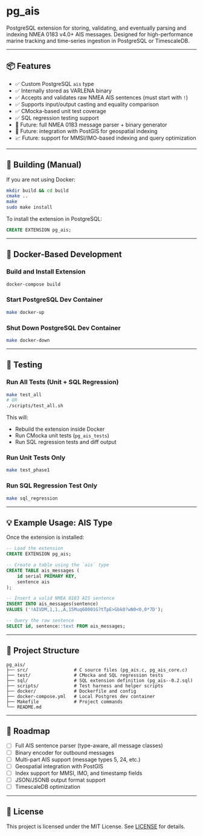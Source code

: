 # pg\_ais

PostgreSQL extension for storing, validating, and eventually parsing and indexing NMEA 0183 v4.0+ AIS messages. Designed for high-performance marine tracking and time-series ingestion in PostgreSQL or TimescaleDB.

---

## 📦 Features

* ✅ Custom PostgreSQL `ais` type
* ✅ Internally stored as VARLENA binary
* ✅ Accepts and validates raw NMEA AIS sentences (must start with `!`)
* ✅ Supports input/output casting and equality comparison
* ✅ CMocka-based unit test coverage
* ✅ SQL regression testing support
* 🗽 Future: full NMEA 0183 message parser + binary generator
* 📍 Future: integration with PostGIS for geospatial indexing
* 📈 Future: support for MMSI/IMO-based indexing and query optimization

---

## 💠 Building (Manual)

If you are not using Docker:

```bash
mkdir build && cd build
cmake ..
make
sudo make install
```

To install the extension in PostgreSQL:

```sql
CREATE EXTENSION pg_ais;
```

---

## 🐳 Docker-Based Development

### Build and Install Extension

```bash
docker-compose build
```

### Start PostgreSQL Dev Container

```bash
make docker-up
```

### Shut Down PostgreSQL Dev Container

```bash
make docker-down
```

---

## 💪 Testing

### Run All Tests (Unit + SQL Regression)

```bash
make test_all
# OR
./scripts/test_all.sh
```

This will:

* Rebuild the extension inside Docker
* Run CMocka unit tests (`pg_ais_tests`)
* Run SQL regression tests and diff output

### Run Unit Tests Only

```bash
make test_phase1
```

### Run SQL Regression Test Only

```bash
make sql_regression
```

---

## 💡 Example Usage: AIS Type

Once the extension is installed:

```sql
-- Load the extension
CREATE EXTENSION pg_ais;

-- Create a table using the `ais` type
CREATE TABLE ais_messages (
    id serial PRIMARY KEY,
    sentence ais
);

-- Insert a valid NMEA 0183 AIS sentence
INSERT INTO ais_messages(sentence)
VALUES ('!AIVDM,1,1,,A,15Muq60001G?tTpE>Gbk0?wN0<0,0*7D');

-- Query the raw sentence
SELECT id, sentence::text FROM ais_messages;
```

---

## 📎 Project Structure

```text
pg_ais/
├── src/                 # C source files (pg_ais.c, pg_ais_core.c)
├── test/                # CMocka and SQL regression tests
├── sql/                 # SQL extension definition (pg_ais--0.2.sql)
├── scripts/             # Test harness and helper scripts
├── docker/              # Dockerfile and config
├── docker-compose.yml   # Local Postgres dev container
├── Makefile             # Project commands
└── README.md
```

---

## 🔮 Roadmap

* [ ] Full AIS sentence parser (type-aware, all message classes)
* [ ] Binary encoder for outbound messages
* [ ] Multi-part AIS support (message types 5, 24, etc.)
* [ ] Geospatial integration with PostGIS
* [ ] Index support for MMSI, IMO, and timestamp fields
* [ ] JSON/JSONB output format support
* [ ] TimescaleDB optimization

---

## 🪪 License

This project is licensed under the MIT License. See [LICENSE](LICENSE) for details.
